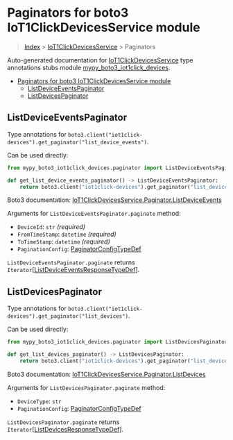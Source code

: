 # Paginators for boto3 IoT1ClickDevicesService module

> [Index](..) > [IoT1ClickDevicesService](.) > Paginators

Auto-generated documentation for
[IoT1ClickDevicesService](https://boto3.amazonaws.com/v1/documentation/api/1.17.73/reference/services/iot1click-devices.html#IoT1ClickDevicesService)
type annotations stubs module
[mypy_boto3_iot1click_devices](https://pypi.org/project/mypy-boto3-iot1click-devices/).

- [Paginators for boto3 IoT1ClickDevicesService module](#paginators-for-boto3-iot1clickdevicesservice-module)
  - [ListDeviceEventsPaginator](#listdeviceeventspaginator)
  - [ListDevicesPaginator](#listdevicespaginator)

## ListDeviceEventsPaginator

Type annotations for
`boto3.client("iot1click-devices").get_paginator("list_device_events")`.

Can be used directly:

```python
from mypy_boto3_iot1click_devices.paginator import ListDeviceEventsPaginator

def get_list_device_events_paginator() -> ListDeviceEventsPaginator:
    return boto3.client("iot1click-devices").get_paginator("list_device_events")
```

Boto3 documentation:
[IoT1ClickDevicesService.Paginator.ListDeviceEvents](https://boto3.amazonaws.com/v1/documentation/api/1.17.73/reference/services/iot1click-devices.html#IoT1ClickDevicesService.Paginator.ListDeviceEvents)

Arguments for `ListDeviceEventsPaginator.paginate` method:

- `DeviceId`: `str` *(required)*
- `FromTimeStamp`: `datetime` *(required)*
- `ToTimeStamp`: `datetime` *(required)*
- `PaginationConfig`:
  [PaginatorConfigTypeDef](./type_defs.md#paginatorconfigtypedef)

`ListDeviceEventsPaginator.paginate` returns
`Iterator`\[[ListDeviceEventsResponseTypeDef](./type_defs.md#listdeviceeventsresponsetypedef)\].

## ListDevicesPaginator

Type annotations for
`boto3.client("iot1click-devices").get_paginator("list_devices")`.

Can be used directly:

```python
from mypy_boto3_iot1click_devices.paginator import ListDevicesPaginator

def get_list_devices_paginator() -> ListDevicesPaginator:
    return boto3.client("iot1click-devices").get_paginator("list_devices")
```

Boto3 documentation:
[IoT1ClickDevicesService.Paginator.ListDevices](https://boto3.amazonaws.com/v1/documentation/api/1.17.73/reference/services/iot1click-devices.html#IoT1ClickDevicesService.Paginator.ListDevices)

Arguments for `ListDevicesPaginator.paginate` method:

- `DeviceType`: `str`
- `PaginationConfig`:
  [PaginatorConfigTypeDef](./type_defs.md#paginatorconfigtypedef)

`ListDevicesPaginator.paginate` returns
`Iterator`\[[ListDevicesResponseTypeDef](./type_defs.md#listdevicesresponsetypedef)\].
